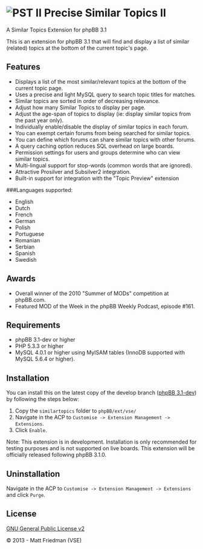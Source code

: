 ![PST II](http://mattfriedman.me/forum/images/binoc1.png "PST II") Precise Similar Topics II
==========================

A Similar Topics Extension for phpBB 3.1

This is an extension for phpBB 3.1 that will find and display a list of similar (related) topics at the bottom of the current topic's page.

Features
--------

* Displays a list of the most similar/relevant topics at the bottom of the current topic page.
* Uses a precise and light MySQL query to search topic titles for matches.
* Similar topics are sorted in order of decreasing relevance.
* Adjust how many Similar Topics to display per page.
* Adjust the age-span of topics to display (ie: display similar topics from the past year only).
* Individually enable/disable the display of similar topics in each forum.
* You can exempt certain forums from being searched for similar topics.
* You can define which forums can share similar topics with other forums.
* A query caching option reduces SQL overhead on large boards.
* Permission settings for users and groups determine who can view similar topics.
* Multi-lingual support for stop-words (common words that are ignored).
* Attractive Prosilver and Subsilver2 integration.
* Built-in support for integration with the "Topic Preview" extension

###Languages supported:
* English
* Dutch
* French
* German
* Polish
* Portuguese
* Romanian
* Serbian
* Spanish
* Swedish

Awards
------

* Overall winner of the 2010 "Summer of MODs" competition at phpBB.com.
* Featured MOD of the Week in the phpBB Weekly Podcast, episode #161.

Requirements
------------

* phpBB 3.1-dev or higher
* PHP 5.3.3 or higher
* MySQL 4.0.1 or higher using MyISAM tables (InnoDB supported with MySQL 5.6.4 or higher).

Installation
------------

You can install this on the latest copy of the develop branch ([phpBB 3.1-dev](https://github.com/phpbb/phpbb3)) by following the steps below:

1. Copy the `similartopics` folder to `phpBB/ext/vse/`
2. Navigate in the ACP to `Customise -> Extension Management -> Extensions`.
3. Click `Enable`.

Note: This extension is in development. Installation is only recommended for testing purposes and is not supported on live boards. This extension will be officially released following phpBB 3.1.0.

Uninstallation
--------------

Navigate in the ACP to `Customise -> Extension Management -> Extensions` and click `Purge`.

License
-------

[GNU General Public License v2](http://opensource.org/licenses/GPL-2.0)

© 2013 - Matt Friedman (VSE)

